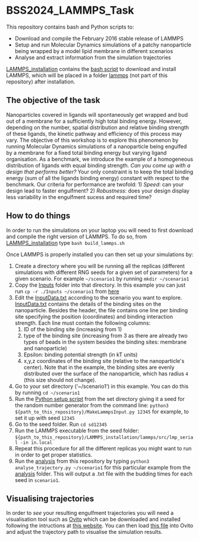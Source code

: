 # BSS2024_LAMMPS_Task

This repository contains bash and Python scripts to:
- Download and compile the February 2016 stable release of LAMMPS
- Setup and run Molecular Dynamics simulations of a patchy nanoparticle being wrapped by a model lipid membrane in different scenarios
- Analyse and extract information from the simulation trajectories

[LAMMPS_installation](LAMMPS_installation) contains the [bash script](LAMMPS_installation/build_lammps.sh) to download and install LAMMPS, which will be placed in a folder [lammps](LAMMPS_installation/lammps) (not part of this repository) after installation.

## The objective of the task

Nanoparticles covered in ligands will spontaneously get wrapped and bud out of a membrane for a sufficiently high total binding energy. However, depending on the number, spatial distribution and relative binding strength of these ligands, the kinetic pathway and efficiency of this process may vary. The objective of this workshop is to explore this phenomenon by running Molecular Dynamics simulations of a nanoparticle being engulfed by a membrane for a fixed total binding energy but varying ligand organisation. As a benchmark, we introduce the example of a homogeneous distribution of ligands with equal binding strength. *Can you come up with a design that performs better?* Your only constraint is to keep the total binding energy (sum of all the ligands binding energy) constant with respect to the benchmark. Our criteria for performance are twofold: 1) _Speed_: can your design lead to faster engulfment? 2) _Robustness_: does your design display less variability in the engulfment sucess and required time?

## How to do things

In order to run the simulations on your laptop you will need to first download and compile the right version of LAMMPS. To do so, from [LAMMPS_installation](LAMMPS_installation) type `bash build_lammps.sh`

Once LAMMPS is properly installed you can then set up your simulations by:

1. Create a directory where you will be running all the replicas (different simulations with different RNG seeds for a given set of parameters) for a given scenario. For example `~/scenario1` by running `mkdir ~/scenario1`
2. Copy the [Inputs](Inputs) folder into that directory. In this example you can just run `cp -r ./Inputs ~/scenario1` from [here](./)
3. Edit the [InputData.txt](Inputs/InputData.txt) according to the scenario you want to explore.
    [InputData.txt](Inputs/InputData.txt) contains the details of the binding sites on the nanoparticle. Besides the header, the file contains one line per binding site specifying the position (coordinates) and binding interaction strength.
   Each line must contain the following columns:
     1) ID of the binding site (increasing from 1)
     2) type of the binding site (increasing from 3 as there are already two types of beads in the system besides the binding sites: membrane and nanoparticle)
     3) Epsilon: binding potential strength (in kT units)
     4) x,y,z coordinates of the binding site (relative to the nanoparticle's center). Note that in the example, the binding sites are evenly distributed over the surface of the nanoparticle, which has radius `4` (this size should not change).
5. Go to your set directory (‘~/scenario1‘) in this example. You can do this by running `cd ~/scenario1`
6. Run the [Python setup script](MakeLammpsInput.py) from the set directory giving it a seed for the random number generator from the command line: `python3 ${path_to_this_repository}/MakeLammpsInput.py 12345` for example, to set it up with seed `12345`
7. Go to the seed folder. Run `cd sd12345`
8. Run the LAMMPS executable from the seed folder: `${path_to_this_repository}/LAMMPS_installation/lammps/src/lmp_serial -in in.local`
9. Repeat this procedure for all the different replicas you might want to run in order to get proper statistics.
10. Run the [analysis](analysis) from this repository by typing `python3 analyse_trajectory.py ~/scenario1` for this particular example from the [analysis](analysis) folder. This will output a .txt file with the budding times for each seed in `scenario1`.

## Visualising trajectories

In order to *see* your resulting engulfment trajectories you will need a visualisation tool such as [Ovito](https://www.ovito.org) which can be downloaded and installed following the intructions at [this website](https://www.ovito.org/manual/installation.html). You can then load [this file](visualise.ovito) into Ovito and adjust the trajectory path to visualise the simulation results.
